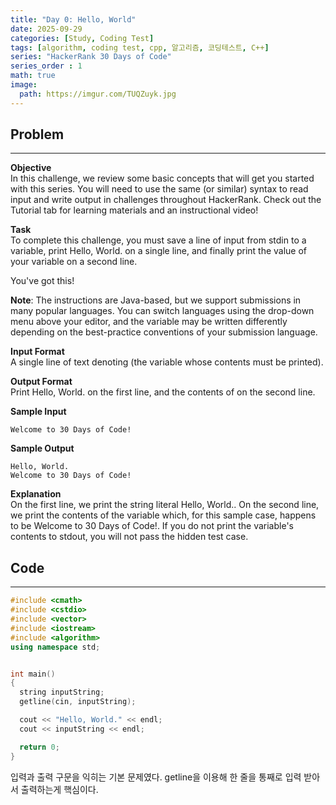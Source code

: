 ```yaml
---
title: "Day 0: Hello, World"
date: 2025-09-29
categories: [Study, Coding Test]
tags: [algorithm, coding test, cpp, 알고리즘, 코딩테스트, C++]
series: "HackerRank 30 Days of Code"
series_order : 1
math: true
image:
  path: https://imgur.com/TUQZuyk.jpg
---
```


## Problem

---

**Objective**  
In this challenge, we review some basic concepts that will get you started with this series. You will need to use the same (or similar) syntax to read input and write output in challenges throughout HackerRank. Check out the Tutorial tab for learning materials and an instructional video!

**Task**  
To complete this challenge, you must save a line of input from stdin to a variable, print Hello, World. on a single line, and finally print the value of your variable on a second line.

You've got this!

**Note**: The instructions are Java-based, but we support submissions in many popular languages. You can switch languages using the drop-down menu above your editor, and the  variable may be written differently depending on the best-practice conventions of your submission language.

**Input Format**  
A single line of text denoting  (the variable whose contents must be printed).

**Output Format**  
Print Hello, World. on the first line, and the contents of  on the second line.

**Sample Input**  
```text
Welcome to 30 Days of Code!
```

**Sample Output**  
```text
Hello, World. 
Welcome to 30 Days of Code!
```

**Explanation**  
On the first line, we print the string literal Hello, World.. On the second line, we print the contents of the  variable which, for this sample case, happens to be Welcome to 30 Days of Code!. If you do not print the variable's contents to stdout, you will not pass the hidden test case.

## Code

---

```cpp
#include <cmath>
#include <cstdio>
#include <vector>
#include <iostream>
#include <algorithm>
using namespace std;


int main() 
{
  string inputString;
  getline(cin, inputString);

  cout << "Hello, World." << endl;
  cout << inputString << endl;

  return 0;
}
```

입력과 출력 구문을 익히는 기본 문제였다. getline을 이용해 한 줄을 통째로 입력 받아서 출력하는게 핵심이다.
